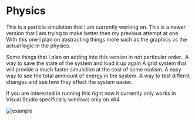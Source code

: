 # Physics
This is a particle simulation that I am currently working on. 
This is a newer version that I am trying to make better then my previous attempt at one.
With this one I plan on abstracting things more such as the graphics vs the actual logic in the physics.

Some things that I plan on adding into this version in not particular order..
  A way to save the state of the system and load it up again 
  A grid system that will provide a much faster simulation at the cost of some realism.
  A easy way to see the total ammount of energy in the system.
  A way to test differnt changes and see how they effect the system easier. 
 
If you are interested in running this right now it currently only works in Visual Studio specifically windows only on x64

![example](./example/particles_test1.gif)

